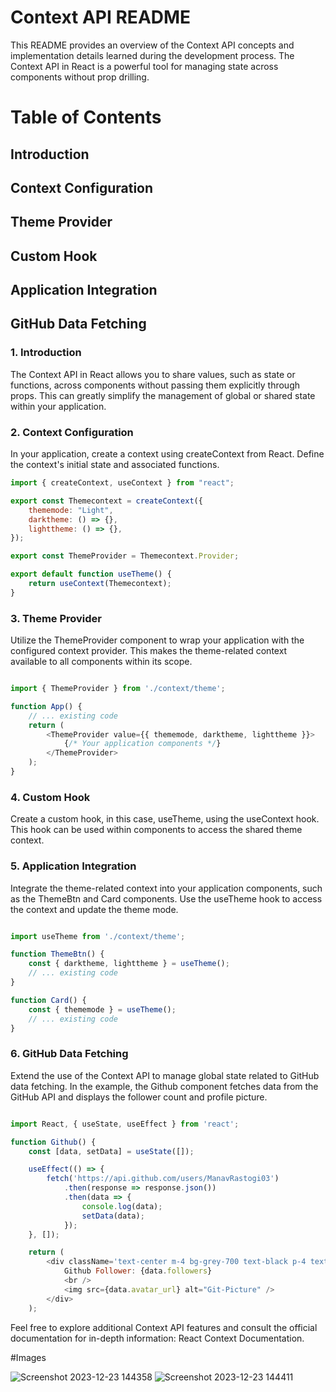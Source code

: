# Context API README
This README provides an overview of the Context API concepts and implementation details learned during the development process. The Context API in React is a powerful tool for managing state across components without prop drilling.

# Table of Contents
## Introduction
## Context Configuration
## Theme Provider
## Custom Hook
## Application Integration
## GitHub Data Fetching
### 1. Introduction
The Context API in React allows you to share values, such as state or functions, across components without passing them explicitly through props. This can greatly simplify the management of global or shared state within your application.

### 2. Context Configuration
In your application, create a context using createContext from React. Define the context's initial state and associated functions.

```javascript
import { createContext, useContext } from "react";

export const Themecontext = createContext({
    thememode: "Light",
    darktheme: () => {},
    lighttheme: () => {},
});

export const ThemeProvider = Themecontext.Provider;

export default function useTheme() {
    return useContext(Themecontext);
}
```
### 3. Theme Provider
Utilize the ThemeProvider component to wrap your application with the configured context provider. This makes the theme-related context available to all components within its scope.

```javascript

import { ThemeProvider } from './context/theme';

function App() {
    // ... existing code
    return (
        <ThemeProvider value={{ thememode, darktheme, lighttheme }}>
            {/* Your application components */}
        </ThemeProvider>
    );
}
```
### 4. Custom Hook
Create a custom hook, in this case, useTheme, using the useContext hook. This hook can be used within components to access the shared theme context.

### 5. Application Integration
Integrate the theme-related context into your application components, such as the ThemeBtn and Card components. Use the useTheme hook to access the context and update the theme mode.

```javascript

import useTheme from './context/theme';

function ThemeBtn() {
    const { darktheme, lighttheme } = useTheme();
    // ... existing code
}

function Card() {
    const { thememode } = useTheme();
    // ... existing code
}
```
### 6. GitHub Data Fetching
Extend the use of the Context API to manage global state related to GitHub data fetching. In the example, the Github component fetches data from the GitHub API and displays the follower count and profile picture.

```javascript

import React, { useState, useEffect } from 'react';

function Github() {
    const [data, setData] = useState([]);

    useEffect(() => {
        fetch('https://api.github.com/users/ManavRastogi03')
            .then(response => response.json())
            .then(data => {
                console.log(data);
                setData(data);
            });
    }, []);

    return (
        <div className='text-center m-4 bg-grey-700 text-black p-4 text-3xl '>
            Github Follower: {data.followers}
            <br />
            <img src={data.avatar_url} alt="Git-Picture" />
        </div>
    );
```
Feel free to explore additional Context API features and consult the official documentation for in-depth information: React Context Documentation.

#Images

![Screenshot 2023-12-23 144358](https://github.com/ManavRastogi03/LearnAbout-context-Api/assets/133610007/914a3d0f-f157-42c9-ae66-9d66d6294e35)
![Screenshot 2023-12-23 144411](https://github.com/ManavRastogi03/LearnAbout-context-Api/assets/133610007/ac42959a-0e1b-4e85-aeaa-4c8662e6c70a)

